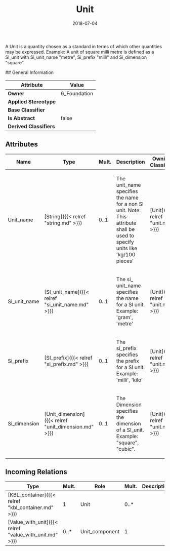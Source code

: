 ﻿---
title: Unit
toc: false
type: specs
date: "2018-07-04"
draft: false
specification: KBL
version: 2.5
documentType: "Recommendation"
elementType: Class
classes:
  - Unit
menu_name: kbl-2.5
---
<p>A Unit is a quantity chosen as a standard in terms of which other quantities may be expressed. Example: A unit of square milli metre is defined as a SI_unit with Si_unit_name "metre", Si_prefix "milli" and Si_dimension "square".</p>
## General Information

| Attribute               | Value |
|-------------------------|-------|
| **Owner**               | 6_Foundation |
| **Applied Stereotype**  |   |
| **Base Classifier**     |   |
| **Is Abstract**         | false |
| **Derived Classifiers** |   |

## Attributes
|  Name  |  Type  |  Mult.  |  Description  |  Owning Classifier  |
|--------|--------|---------|---------------|--------------|
|Unit_name | [String]({{< relref "string.md" >}}) | 0..1 | <p>The unit_name specifies the name for a non SI unit. Note: This attribute shall be used to specify units like 'kg/100 pieces'</p> | [Unit]({{< relref "unit.md" >}}) |
|Si_unit_name | [SI_unit_name]({{< relref "si_unit_name.md" >}}) | 0..1 | <p>The si_ unit_name specifies the name for a SI unit. Example:  'gram', 'metre'</p> | [Unit]({{< relref "unit.md" >}}) |
|Si_prefix | [SI_prefix]({{< relref "si_prefix.md" >}}) | 0..1 | <p>The si_prefix specifies the prefix for a SI unit. Example: 'milli', 'kilo'</p> | [Unit]({{< relref "unit.md" >}}) |
|Si_dimension | [Unit_dimension]({{< relref "unit_dimension.md" >}}) | 0..1 | <p>The Dimension specifies the dimension of a SI_unit. Example: "square", "cubic".</p> | [Unit]({{< relref "unit.md" >}}) |

##  Incoming Relations
|    Type  |   Mult.  |   Role    |   Mult.   |   Description  |
|----------|----------|-----------|-----------|----------------|
| [KBL_container]({{< relref "kbl_container.md" >}}) | 1 | Unit | 0..* |  |
| [Value_with_unit]({{< relref "value_with_unit.md" >}}) | 0..* | Unit_component | 1 |  |
